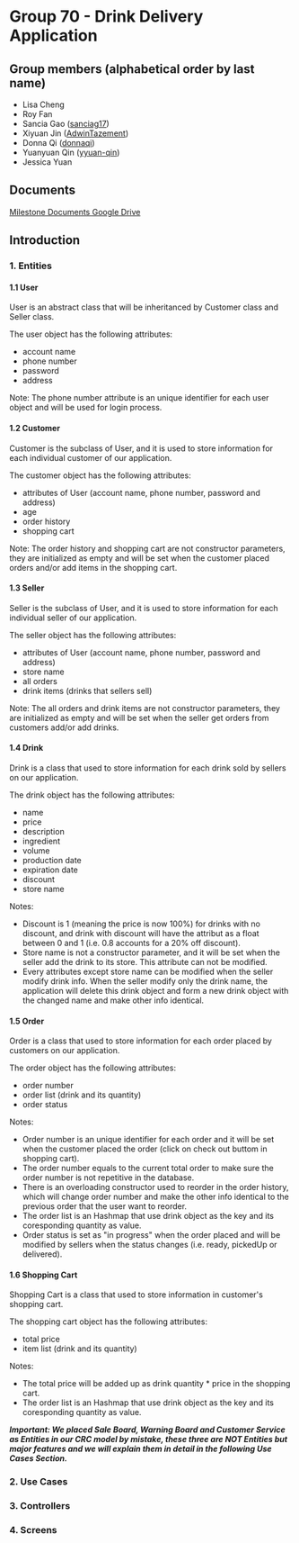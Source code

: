 # Group 70 - Drink Delivery Application

## Group members (alphabetical order by last name)
* Lisa Cheng
* Roy Fan
* Sancia Gao ([sanciag17](https://github.com/sanciag17))
* Xiyuan Jin ([AdwinTazement](https://github.com/AdwinTazement))
* Donna Qi ([donnaqi](https://github.com/donnaqi))
* Yuanyuan Qin ([yyuan-qin](https://github.com/yyuan-qin))
* Jessica Yuan

## Documents

[Milestone Documents Google Drive](https://drive.google.com/drive/folders/1LSEvoL295-J-YNdKq5guBFNt9Iiyg4x_)

## Introduction
### 1. Entities
#### 1.1 User

User is an abstract class that will be inheritanced by Customer class and Seller class. 

The user object has the following attributes:

* account name
* phone number 
* password
* address

Note: The phone number attribute is an unique identifier for each user object and will be used for login process.

#### 1.2 Customer

Customer is the subclass of User, and it is used to store information for each individual customer of our application.

The customer object has the following attributes:

* attributes of User (account name, phone number, password and address)
* age
* order history
* shopping cart

Note: The order history and shopping cart are not constructor parameters, they are initialized as empty and will be set when the customer placed orders and/or add items in the shopping cart.

#### 1.3 Seller
Seller is the subclass of User, and it is used to store information for each individual seller of our application.

The seller object has the following attributes:

* attributes of User (account name, phone number, password and address)
* store name
* all orders
* drink items (drinks that sellers sell)

Note: The all orders and drink items are not constructor parameters, they are initialized as empty and will be set when the seller get orders from customers add/or add drinks.

#### 1.4 Drink
Drink is a class that used to store information for each drink sold by sellers on our application.

The drink object has the following attributes:

* name
* price
* description
* ingredient
* volume
* production date
* expiration date
* discount
* store name

Notes: 
- Discount is 1 (meaning the price is now 100%) for drinks with no discount, and drink with discount will have the attribut as a float between 0 and 1 (i.e. 0.8 accounts for a 20% off discount).
- Store name is not a constructor parameter, and it will be set when the seller add the drink to its store. This attribute can not be modified.
- Every attributes except store name can be modified when the seller modify drink info. When the seller modify only the drink name, the application will delete this drink object and form a new drink object with the changed name and make other info identical.


#### 1.5 Order
Order is a class that used to store information for each order placed by customers on our application.

The order object has the following attributes:

* order number
* order list (drink and its quantity)
* order status

Notes:
- Order number is an unique identifier for each order and it will be set when the customer placed the order (click on check out buttom in shopping cart).
- The order number equals to the current total order to make sure the order number is not repetitive in the database.
- There is an overloading constructor used to reorder in the order history, which will change order number and make the other info identical to the previous order that the user want to reorder.
- The order list is an Hashmap that use drink object as the key and its coresponding quantity as value.
- Order status is set as "in progress" when the order placed and will be modified by sellers when the status changes (i.e. ready, pickedUp or delivered).

#### 1.6 Shopping Cart
Shopping Cart is a class that used to store information in customer's shopping cart.

The shopping cart object has the following attributes:

* total price
* item list (drink and its quantity)

Notes:
- The total price will be added up as drink quantity * price in the shopping cart.
- The order list is an Hashmap that use drink object as the key and its coresponding quantity as value.

***Important: We placed Sale Board, Warning Board and Customer Service as Entities in our CRC model by mistake, these three are NOT Entities but major features and we will explain them in detail in the following Use Cases Section.***

### 2. Use Cases

### 3. Controllers

### 4. Screens
